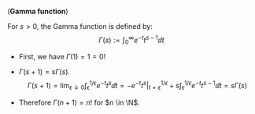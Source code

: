 (**Gamma function**)

For $s > 0$, the Gamma function is defined by:
$$
\Gamma(s) := \int_0^\infty e^{-t}t^{s - 1} \dd t
$$

- First, we have $\Gamma(1) = 1 = 0!$

- $\Gamma(s + 1) = s \Gamma(s)$.
  $$
  \Gamma(s + 1) = \lim_{\epsilon \downarrow 0} \int_\epsilon^{1/\epsilon} e^{-t} t^s \dd t =  \left. -e^{-t}t^s \right|_{t=\epsilon}^{1/\epsilon} + s \int_{\epsilon}^{1 / \epsilon} e^{-t} t^{s-  1} \dd t = s\Gamma(s)
  $$

- Therefore $\Gamma(n + 1) = n!$ for $n \in \N$.